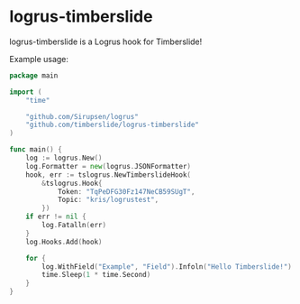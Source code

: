 # logrus-timberslide

logrus-timberslide is a Logrus hook for Timberslide!

Example usage:

```go
package main

import (
	"time"

	"github.com/Sirupsen/logrus"
	"github.com/timberslide/logrus-timberslide"
)

func main() {
	log := logrus.New()
	log.Formatter = new(logrus.JSONFormatter)
	hook, err := tslogrus.NewTimberslideHook(
		&tslogrus.Hook{
			Token: "TqPeDFG30Fz147NeCB59SUgT",
			Topic: "kris/logrustest",
		})
	if err != nil {
		log.Fatalln(err)
	}
	log.Hooks.Add(hook)

	for {
		log.WithField("Example", "Field").Infoln("Hello Timberslide!")
		time.Sleep(1 * time.Second)
	}
}
```

